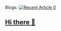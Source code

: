 Blogs:
<a target="_blank" href="https://github-readme-medium-recent-article.vercel.app/medium/@aziza.bibin/0"><img src="https://github-readme-medium-recent-article.vercel.app/medium/@aziza.bibin/0" alt="Recent Article 0"> 

## Hi there 👋

<!--
**hykuBipin/hykuBipin** is a ✨ _special_ ✨ repository because its `README.md` (this file) appears on your GitHub profile.

Here are some ideas to get you started:

- 🔭 I’m currently working on ...
- 🌱 I’m currently learning ...
- 👯 I’m looking to collaborate on ...
- 🤔 I’m looking for help with ...
- 💬 Ask me about ...
- 📫 How to reach me: ...
- 😄 Pronouns: ...
- ⚡ Fun fact: ...
-->
